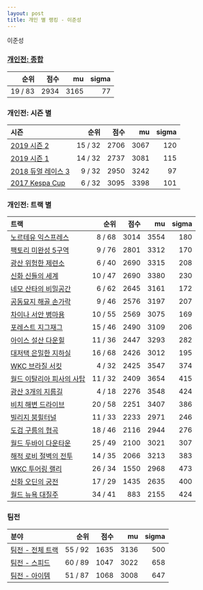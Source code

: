 ```yaml
---
layout: post
title: 개인 별 랭킹 - 이준성
---
```


이준성

### [개인전: 종합](../singles-full)

| 순위 | 점수 | mu | sigma |
|---:|---:|---:|---:|
| 19 / 83 | 2934 | 3165 | 77 |

### 개인전: 시즌 별

| 시즌 | 순위 | 점수 | mu | sigma |
|:---|---:|---:|---:|---:|
| [2019 시즌 2](../s2019_2) | 15 / 32 | 2706 | 3067 | 120 |
| [2019 시즌 1](../s2019_1) | 14 / 32 | 2737 | 3081 | 115 |
| [2018 듀얼 레이스 3](../s2018_1) | 9 / 32 | 2950 | 3242 | 97 |
| [2017 Kespa Cup](../s2017_2) | 6 / 32 | 3095 | 3398 | 101 |

### 개인전: 트랙 별

| 트랙 | 순위 | 점수 | mu | sigma |
|:---|---:|---:|---:|---:|
| [노르테유 익스프레스](../noex) | 8 / 68 | 3014 | 3554 | 180 |
| [팩토리 미완성 5구역](../district5) | 9 / 76 | 2801 | 3312 | 170 |
| [광산 위험한 제련소](../jeryeonso) | 6 / 40 | 2690 | 3315 | 208 |
| [신화 신들의 세계](../shinsegye) | 10 / 47 | 2690 | 3380 | 230 |
| [네모 산타의 비밀공간](../santa) | 6 / 62 | 2645 | 3161 | 172 |
| [공동묘지 해골 손가락](../haeson) | 9 / 46 | 2576 | 3197 | 207 |
| [차이나 서안 병마용](../byeongma) | 10 / 55 | 2569 | 3075 | 169 |
| [포레스트 지그재그](../zigzag) | 15 / 46 | 2490 | 3109 | 206 |
| [아이스 설산 다운힐](../seolsan) | 11 / 36 | 2447 | 3293 | 282 |
| [대저택 은밀한 지하실](../jeotaek) | 16 / 68 | 2426 | 3012 | 195 |
| [WKC 브라질 서킷](../brazil) | 4 / 32 | 2425 | 3547 | 374 |
| [월드 이탈리아 피사의 사탑](../pizza) | 11 / 32 | 2409 | 3654 | 415 |
| [광산 3개의 지름길](../gwangsamji) | 4 / 18 | 2276 | 3548 | 424 |
| [비치 해변 드라이브](../haebyun) | 20 / 58 | 2251 | 3407 | 386 |
| [빌리지 붐힐터널](../boomhill) | 11 / 33 | 2233 | 2971 | 246 |
| [도검 구름의 협곡](../hyupgog) | 18 / 46 | 2116 | 2944 | 276 |
| [월드 두바이 다운타운](../dubai) | 25 / 49 | 2100 | 3021 | 307 |
| [해적 로비 절벽의 전투](../lobby) | 14 / 35 | 2066 | 3213 | 383 |
| [WKC 투어링 랠리](../rally) | 26 / 34 | 1550 | 2968 | 473 |
| [신화 오딘의 궁전](../odin) | 17 / 29 | 1435 | 2635 | 400 |
| [월드 뉴욕 대질주](../newyork) | 34 / 41 | 883 | 2155 | 424 |

### 팀전

| 분야 | 순위 | 점수 | mu | sigma |
|:---|---:|---:|---:|---:|
| [팀전 - 전체 트랙](../team-full) | 55 / 92 | 1635 | 3136 | 500 |
| [팀전 - 스피드](../team-speed) | 60 / 89 | 1047 | 3022 | 658 |
| [팀전 - 아이템](../team-item) | 51 / 87 | 1068 | 3008 | 647 |
